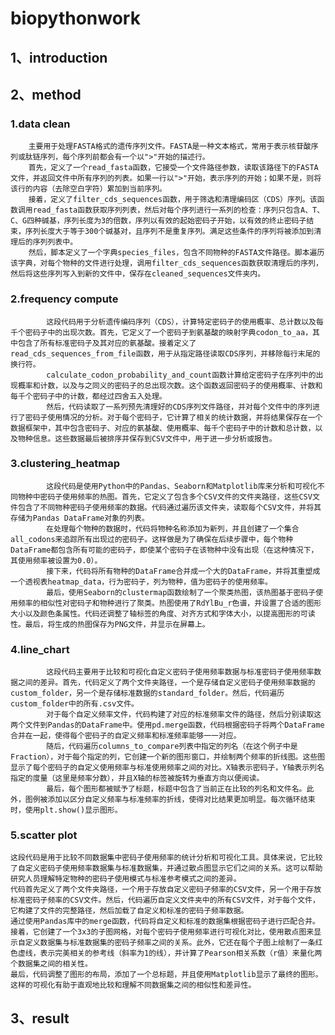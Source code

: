 # biopythonwork
## 1、introduction

## 2、method

###   1.data clean

		主要用于处理FASTA格式的遗传序列文件。FASTA是一种文本格式，常用于表示核苷酸序列或肽链序列，每个序列前都会有一个以">"开始的描述行。
		首先，定义了一个read_fasta函数，它接受一个文件路径参数，读取该路径下的FASTA文件，并返回文件中所有序列的列表。如果一行以">"开始，表示序列的开始；如果不是，则将该行的内容（去除空白字符）累加到当前序列。
		接着，定义了filter_cds_sequences函数，用于筛选和清理编码区（CDS）序列。该函数调用read_fasta函数获取序列列表，然后对每个序列进行一系列的检查：序列只包含A、T、C、G四种碱基，序列长度为3的倍数，序列以有效的起始密码子开始，以有效的终止密码子结束，序列长度大于等于300个碱基对，且序列不是重复序列。满足这些条件的序列将被添加到清理后的序列列表中。
		然后，脚本定义了一个字典species_files，包含不同物种的FASTA文件路径。脚本遍历该字典，对每个物种的文件进行处理，调用filter_cds_sequences函数获取清理后的序列，然后将这些序列写入到新的文件中，保存在cleaned_sequences文件夹内。

###   2.frequency compute

			这段代码用于分析遗传编码序列（CDS），计算特定密码子的使用概率、总计数以及每千个密码子中的出现次数。首先，它定义了一个密码子到氨基酸的映射字典codon_to_aa，其中包含了所有标准密码子及其对应的氨基酸。接着定义了				read_cds_sequences_from_file函数，用于从指定路径读取CDS序列，并移除每行末尾的换行符。
			calculate_codon_probability_and_count函数计算给定密码子在序列中的出现概率和计数，以及与之同义的密码子的总出现次数。这个函数返回密码子的使用概率、计数和每千个密码子中的计数，都经过四舍五入处理。
			然后，代码读取了一系列预先清理好的CDS序列文件路径，并对每个文件中的序列进行了密码子使用情况的分析。对于每个密码子，它计算了相关的统计数据，并将结果保存在一个数据框架中，其中包含密码子、对应的氨基酸、使用概率、每千个密码子中的计数和总计数，以及物种信息。这些数据最后被排序并保存到CSV文件中，用于进一步分析或报告。

###   3.clustering_heatmap

			这段代码是使用Python中的Pandas、Seaborn和Matplotlib库来分析和可视化不同物种中密码子使用频率的热图。首先，它定义了包含多个CSV文件的文件夹路径，这些CSV文件包含了不同物种密码子使用频率的数据。代码通过遍历该文件夹，读取每个CSV文件，并将其存储为Pandas DataFrame对象的列表。
			在处理每个物种的数据时，代码将物种名称添加为新列，并且创建了一个集合all_codons来追踪所有出现过的密码子。这样做是为了确保在后续步骤中，每个物种DataFrame都包含所有可能的密码子，即使某个密码子在该物种中没有出现（在这种情况下，其使用频率被设置为0.0）。
			接下来，代码将所有物种的DataFrame合并成一个大的DataFrame，并将其重塑成一个透视表heatmap_data，行为密码子，列为物种，值为密码子的使用频率。
			最后，使用Seaborn的clustermap函数绘制了一个聚类热图，该热图基于密码子使用频率的相似性对密码子和物种进行了聚类。热图使用了RdYlBu_r色谱，并设置了合适的图形大小以及颜色条属性。代码还调整了轴标签的角度、对齐方式和字体大小，以提高图形的可读性。最后，将生成的热图保存为PNG文件，并显示在屏幕上。

###   4.line_chart

			这段代码主要用于比较和可视化自定义密码子使用频率数据与标准密码子使用频率数据之间的差异。首先，代码定义了两个文件夹路径，一个是存储自定义密码子使用频率数据的custom_folder，另一个是存储标准数据的standard_folder。然后，代码遍历custom_folder中的所有.csv文件。
			对于每个自定义频率文件，代码构建了对应的标准频率文件的路径，然后分别读取这两个文件到Pandas的DataFrame中。使用pd.merge函数，代码根据密码子将两个DataFrame合并在一起，使得每个密码子的自定义频率和标准频率能够一一对应。
			随后，代码遍历columns_to_compare列表中指定的列名（在这个例子中是Fraction），对于每个指定的列，它创建一个新的图形窗口，并绘制两个频率的折线图。这些图显示了每个密码子的自定义使用频率与标准使用频率之间的对比。X轴表示密码子，Y轴表示列名指定的度量（这里是频率分数），并且X轴的标签被旋转为垂直方向以便阅读。
			最后，每个图形都被赋予了标题，标题中包含了当前正在比较的列名和文件名。此外，图例被添加以区分自定义频率与标准频率的折线，使得对比结果更加明显。每次循环结束时，使用plt.show()显示图形。

###   5.scatter plot

 	这段代码是用于比较不同数据集中密码子使用频率的统计分析和可视化工具。具体来说，它比较了自定义密码子使用频率数据集与标准数据集，并通过散点图显示它们之间的关系。这可以帮助研究人员理解特定物种的密码子使用模式与标准参考模式之间的差异。
	代码首先定义了两个文件夹路径，一个用于存放自定义密码子频率的CSV文件，另一个用于存放标准密码子频率的CSV文件。然后，代码遍历自定义文件夹中的所有CSV文件，对于每个文件，它构建了文件的完整路径，然后加载了自定义和标准的密码子频率数据。
	通过使用Pandas库中的merge函数，代码将自定义和标准的数据集根据密码子进行匹配合并。接着，它创建了一个3x3的子图网格，对每个密码子使用频率进行可视化对比，使用散点图来显示自定义数据集与标准数据集的密码子频率之间的关系。此外，它还在每个子图上绘制了一条红色虚线，表示完美相关的参考线（斜率为1的线），并计算了Pearson相关系数（r值）来量化两个数据集之间的相关性。
	最后，代码调整了图形的布局，添加了一个总标题，并且使用Matplotlib显示了最终的图形。这样的可视化有助于直观地比较和理解不同数据集之间的相似性和差异性。

## 3、result


